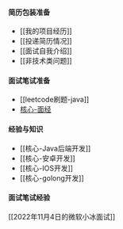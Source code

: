#### 简历包装准备
- [[我的项目经历]]
- [[投递简历情况]]
- [[面试自我介绍]]
- [[非技术类问题]]
#### 面试笔试准备
- [[leetcode刷题-java]]
- [核心-面经](工作相关/核心-面经.md)
#### 经验与知识
- [[核心-Java后端开发]]
- [[核心-安卓开发]]
- [[核心-IOS开发]]
- [[核心-golong开发]]

#### 面试笔试经验
[[2022年11月4日的微软小冰面试]]
